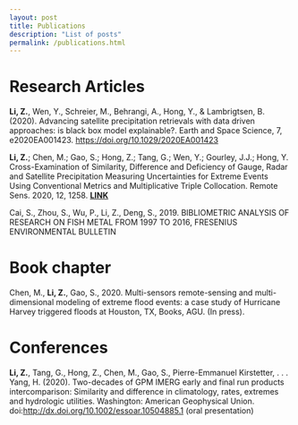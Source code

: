 ```yaml
---
layout: post
title: Publications
description: "List of posts"
permalink: /publications.html
---
```


# Research Articles

__Li, Z.__, Wen, Y., Schreier, M., Behrangi, A., Hong, Y., & Lambrigtsen, B. (2020). Advancing satellite precipitation retrievals with data driven approaches: is black box model explainable?. Earth and Space Science, 7, e2020EA001423. https://doi.org/10.1029/2020EA001423

__Li, Z.__; Chen, M.; Gao, S.; Hong, Z.; Tang, G.; Wen, Y.; Gourley, J.J.; Hong, Y.
 Cross-Examination of Similarity, Difference and Deficiency of Gauge, Radar and Satellite Precipitation
  Measuring Uncertainties for Extreme Events Using Conventional Metrics and Multiplicative Triple
   Collocation. Remote Sens. 2020, 12, 1258. [**LINK**](https://www.mdpi.com/2072-4292/12/8/1258)

Cai, S., Zhou, S., Wu, P., Li, Z., Deng, S., 2019. BIBLIOMETRIC ANALYSIS OF RESEARCH ON FISH METAL FROM 1997 TO 2016, FRESENIUS ENVIRONMENTAL BULLETIN

# Book chapter

Chen, M., __Li, Z.__, Gao, S., 2020. Multi-sensors remote-sensing and multi-dimensional modeling of extreme flood events: a case study of Hurricane Harvey triggered floods at Houston, TX, Books, AGU. (In press).


# Conferences

__Li, Z.__, Tang, G., Hong, Z., Chen, M., Gao, S., Pierre-Emmanuel Kirstetter, . . . Yang, H. (2020). Two-decades of GPM IMERG early and final run products intercomparison: Similarity and difference in climatology, rates, extremes and hydrologic utilities. Washington: American Geophysical Union. doi:http://dx.doi.org/10.1002/essoar.10504885.1 (oral presentation)
